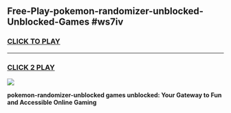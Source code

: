
## Free-Play-pokemon-randomizer-unblocked-Unblocked-Games #ws7iv
<h3>
<a href="https://news.freeplayer.one?title=pokemon-randomizer-unblocked&ref=8M">CLICK TO PLAY</a></h3>
<hr>

<h3>
<a href="https://news.freeplayer.one?title=pokemon-randomizer-unblocked&ref=8M">CLICK 2 PLAY</a>
  
</h3>

<a href="https://news.freeplayer.one?title=pokemon-randomizer-unblocked&ref=8M"><img src="https://clearcache.store/games.png"></a>


**pokemon-randomizer-unblocked games unblocked: Your Gateway to Fun and Accessible Online Gaming**
